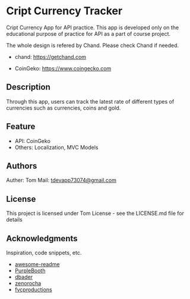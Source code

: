 # Cript Currency Tracker

Cript Currency App for API practice. This app is developed only on the educational purpose of practice for API as a part of course project. 

The whole design is refered by Chand. Please check Chand if needed.

* chand:
https://getchand.com

* CoinGeko:
https://www.coingecko.com


## Description
Through this app, users can track the latest rate of different types of currencies such as currencies, coins and gold.


## Feature
* API: CoinGeko
* Others: Localization, MVC Models


## Authors
Auther: Tom
Mail: tdevapp73074@gmail.com


## License

This project is licensed under Tom License - see the LICENSE.md file for details

## Acknowledgments

Inspiration, code snippets, etc.
* [awesome-readme](https://github.com/matiassingers/awesome-readme)
* [PurpleBooth](https://gist.github.com/PurpleBooth/109311bb0361f32d87a2)
* [dbader](https://github.com/dbader/readme-template)
* [zenorocha](https://gist.github.com/zenorocha/4526327)
* [fvcproductions](https://gist.github.com/fvcproductions/1bfc2d4aecb01a834b46)
